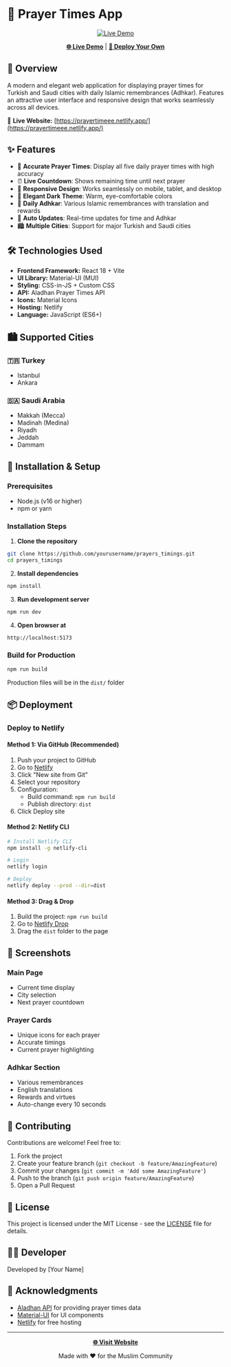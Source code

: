 # 🕌 Prayer Times App

<div align="center">

[![Live Demo](https://img.shields.io/badge/Live%20Demo-Visit%20Site-success)](https://prayertimeee.netlify.app/)

[**🌐 Live Demo**](https://prayertimeee.netlify.app/) | [**🚀 Deploy Your Own**](#deployment)

</div>

## 📖 Overview

A modern and elegant web application for displaying prayer times for Turkish and Saudi cities with daily Islamic remembrances (Adhkar). Features an attractive user interface and responsive design that works seamlessly across all devices.

🔗 **Live Website:** [https://prayertimeee.netlify.app/](https://prayertimeee.netlify.app/)

## ✨ Features

- 🕌 **Accurate Prayer Times**: Display all five daily prayer times with high accuracy
- ⏰ **Live Countdown**: Shows remaining time until next prayer
- 📱 **Responsive Design**: Works seamlessly on mobile, tablet, and desktop
- 🌙 **Elegant Dark Theme**: Warm, eye-comfortable colors
- 📿 **Daily Adhkar**: Various Islamic remembrances with translation and rewards
- 🔄 **Auto Updates**: Real-time updates for time and Adhkar
- 🏙️ **Multiple Cities**: Support for major Turkish and Saudi cities

## 🛠️ Technologies Used

- **Frontend Framework:** React 18 + Vite
- **UI Library:** Material-UI (MUI)
- **Styling:** CSS-in-JS + Custom CSS
- **API:** Aladhan Prayer Times API
- **Icons:** Material Icons
- **Hosting:** Netlify
- **Language:** JavaScript (ES6+)

## 🏙️ Supported Cities

### 🇹🇷 Turkey
- Istanbul
- Ankara

### 🇸🇦 Saudi Arabia
- Makkah (Mecca)
- Madinah (Medina)
- Riyadh
- Jeddah
- Dammam

## 🚀 Installation & Setup

### Prerequisites
- Node.js (v16 or higher)
- npm or yarn

### Installation Steps

1. **Clone the repository**
```bash
git clone https://github.com/yourusername/prayers_timings.git
cd prayers_timings
```

2. **Install dependencies**
```bash
npm install
```

3. **Run development server**
```bash
npm run dev
```

4. **Open browser at**
```
http://localhost:5173
```

### Build for Production

```bash
npm run build
```

Production files will be in the `dist/` folder

## 📦 Deployment

### Deploy to Netlify

#### Method 1: Via GitHub (Recommended)

1. Push your project to GitHub
2. Go to [Netlify](https://www.netlify.com)
3. Click "New site from Git"
4. Select your repository
5. Configuration:
   - Build command: `npm run build`
   - Publish directory: `dist`
6. Click Deploy site

#### Method 2: Netlify CLI

```bash
# Install Netlify CLI
npm install -g netlify-cli

# Login
netlify login

# Deploy
netlify deploy --prod --dir=dist
```

#### Method 3: Drag & Drop

1. Build the project: `npm run build`
2. Go to [Netlify Drop](https://app.netlify.com/drop)
3. Drag the `dist` folder to the page

## 📱 Screenshots

### Main Page
- Current time display
- City selection
- Next prayer countdown

### Prayer Cards
- Unique icons for each prayer
- Accurate timings
- Current prayer highlighting

### Adhkar Section
- Various remembrances
- English translations
- Rewards and virtues
- Auto-change every 10 seconds

## 🤝 Contributing

Contributions are welcome! Feel free to:

1. Fork the project
2. Create your feature branch (`git checkout -b feature/AmazingFeature`)
3. Commit your changes (`git commit -m 'Add some AmazingFeature'`)
4. Push to the branch (`git push origin feature/AmazingFeature`)
5. Open a Pull Request

## 📝 License

This project is licensed under the MIT License - see the [LICENSE](LICENSE) file for details.

## 👨‍💻 Developer

Developed by [Your Name]

## 🙏 Acknowledgments

- [Aladhan API](https://aladhan.com/prayer-times-api) for providing prayer times data
- [Material-UI](https://mui.com/) for UI components
- [Netlify](https://www.netlify.com/) for free hosting

---

<div align="center">

**[🌐 Visit Website](https://prayertimeee.netlify.app/)**

Made with ❤️ for the Muslim Community

</div>